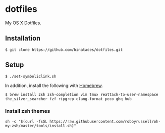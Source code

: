 # dotfiles

My OS X Dotfiles.

## Installation

```
$ git clone https://github.com/hinatades/dotfiles.git
```

## Setup

```
$ ./set-symboliclink.sh
```

In addition, install the following with [Homebrew](https://brew.sh/).

```
$ brew install zsh zsh-completion vim tmux reattach-to-user-namespace the_silver_searcher fzf ripgrep clang-format peco ghq hub
```

### Install zsh themes

```
sh -c "$(curl -fsSL https://raw.githubusercontent.com/robbyrussell/oh-my-zsh/master/tools/install.sh)"
```

